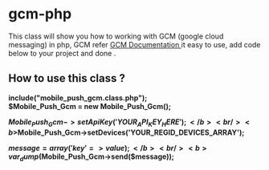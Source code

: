 gcm-php
=======
<p>
  This class will show you how to working with GCM (google cloud messaging) in php, GCM refer <a href="http://developer.android.com/google/gcm/index.html"> GCM Documentation </a>
  it easy to use, add code below to your project and done .
</p>
<h2>How to use this class ? </h2>
  <b>include("mobile_push_gcm.class.php");</b> <br/>
  <b>$Mobile_Push_Gcm = new Mobile_Push_Gcm();</b> <br/>

  <b>$Mobile_Push_Gcm->setApiKey('YOUR_API_KEY_HERE');</b> <br/>
  <b>$Mobile_Push_Gcm->setDevices('YOUR_REGID_DEVICES_ARRAY');</b> <br/>
  
  <b>$message = array('key' => value);</b> <br/>
  <b>var_dump($Mobile_Push_Gcm->send($message));</b> <br/>
